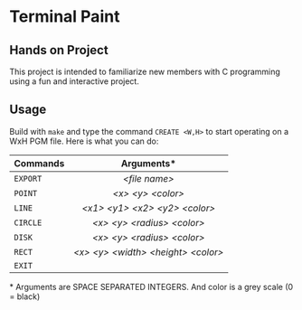 # Terminal Paint
## Hands on Project
This project is intended to familiarize new members with C programming using a fun and interactive project.
## Usage
Build with `make` and type the command `CREATE <W,H>` to start operating on a WxH PGM file. Here is what you can do:

| Commands |                 Arguments\*                 |
| -------- | :----------------------------------------: |
| `EXPORT`   |               *\<file name\>*                |
| `POINT`    |           *\<x\> \<y\> \<color\>*            |
| `LINE`     |   *\<x1\> \<y1\> \<x2\> \<y2\> \<color\>*    |
| `CIRCLE`   |      *\<x\> \<y\> \<radius\> \<color\>*      |
| `DISK`     |      *\<x\> \<y\> \<radius\> \<color\>*      |
| `RECT`     | *\<x\> \<y\> \<width\> \<height\> \<color\>* |
| `EXIT`     |                                            |

  \* Arguments are SPACE SEPARATED INTEGERS. And color is a grey scale (0 = black)
